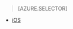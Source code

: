 > [AZURE.SELECTOR]
- [iOS](../articles/app-service-mobile-ios-push-notifications-to-users.md)






